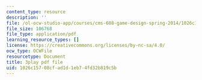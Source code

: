 ```yaml
---
content_type: resource
description: ''
file: /ol-ocw-studio-app/courses/cms-608-game-design-spring-2014/1026c15708cfad1d1eb74fd32b819c5b_1506699.pdf
file_size: 106768
file_type: application/pdf
learning_resource_types: []
license: https://creativecommons.org/licenses/by-nc-sa/4.0/
ocw_type: OCWFile
resourcetype: Document
title: 3play pdf file
uid: 1026c157-08cf-ad1d-1eb7-4fd32b819c5b
---
```

